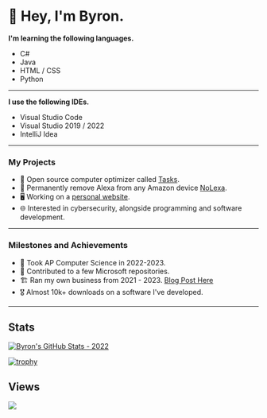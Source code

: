 # 👋 Hey, I'm Byron. 

**I'm learning the following languages.**

- C#
- Java
- HTML / CSS
- Python

***

**I use the following IDEs.**

- Visual Studio Code
- Visual Studio 2019 / 2022
- IntelliJ Idea
***

### My Projects
- 🧹 Open source computer optimizer called [Tasks](https://github.com/LiteTools/Tasks).
- 🚫 Permanently remove Alexa from any Amazon device [NoLexa](https://github.com/byronbytes/NoLexa).
- 🖥 Working on a [personal website](https://byron.lol).
- 🌐 Interested in cybersecurity, alongside programming and software development.

***

### Milestones and Achievements
- 🏫 Took AP Computer Science in 2022-2023.
- 🏢 Contributed to a few Microsoft repositories.
- 🏗 Ran my own business from 2021 - 2023. [Blog Post Here](https://byron.lol/blog/2022/10/21.html)
- 🎖️ Almost 10k+ downloads on a software I've developed.  
***

## Stats
[![Byron's GitHub Stats - 2022](https://github-readme-stats-one-bice.vercel.app/api?username=byronbytes&include_all_commits=true&count_private=true&role=OWNER,ORGANIZATION_MEMBER,COLLABORATOR&theme=github_dark)](https://github.com/anuraghazra/github-readme-stats)

[![trophy](https://github-profile-trophy.vercel.app/?username=byronbytes&theme=darkhub)](https://github.com/ryo-ma/github-profile-trophy)

## Views
![](https://komarev.com/ghpvc/?username=byronbytes)

